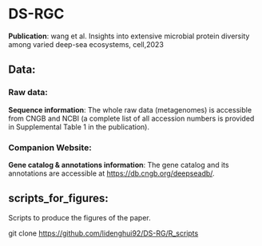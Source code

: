 # DS-RGC

**Publication**: wang et al. Insights into extensive microbial protein diversity among varied deep-sea ecosystems, cell,2023

## Data:
### Raw data:
**Sequence information**: The whole raw data (metagenomes) is accessible from CNGB and NCBI (a complete list of all accession numbers is provided in Supplemental Table 1 in the publication).

### Companion Website:
**Gene catalog & annotations information**: The gene catalog and its annotations are accessible at https://db.cngb.org/deepseadb/.


## scripts_for_figures: 
Scripts to produce the figures of the paper.

git clone https://github.com/lidenghui92/DS-RG/R_scripts
